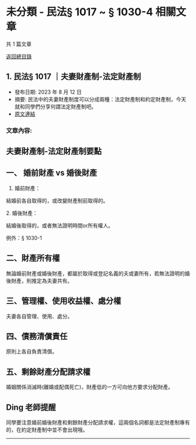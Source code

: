 # 未分類 - 民法§ 1017 ~ § 1030-4 相關文章

共 1 篇文章

[返回總目錄](00_總目錄.md)

## 1. 民法§ 1017 ｜夫妻財產制-法定財產制

- 發布日期: 2023 年 8 月 12 日
- 摘要: 民法中的夫妻財產制度可以分成兩種：法定財產制和約定財產制，今天就和同學們分享何謂法定財產制吧。
- [原文連結](https://www.jasper-realestate.com/%e6%b0%91%e6%b3%95-1017-%e5%a4%ab%e5%a6%bb%e8%b2%a1%e7%94%a2%e5%88%b6-%e6%b3%95%e5%ae%9a-%e8%b2%a1%e7%94%a2-%e5%88%b6/)

### 文章內容:

## 夫妻財產制-法定財產制要點

## 一、 婚前財產 vs 婚後財產

1. 婚前財產：

結婚前各自取得的，或改變財產制前取得的。

2. 婚後財產：

結婚後取得的，或者無法證明時間or所有權人。

例外：§ 1030-1

## 二、財產所有權

無論婚前財產或婚後財產，都屬於取得或登記名義的夫或妻所有，若無法證明的婚後財產，則推定為夫妻共有。

## 三、管理權、使用收益權、處分權

夫妻各自管理、使用、處分。

## 四、債務清償責任

原則上各自負責清償。

## 五、剩餘財產分配請求權

婚姻關係消滅時(離婚或配偶死亡)，財產低的一方可向他方要求分配財產。

## Ding 老師提醒

同學要注意婚前婚後財產和剩餘財產分配請求權，這兩個名詞都是法定財產制專有的，在約定財產制中並不會出現哦。

---

